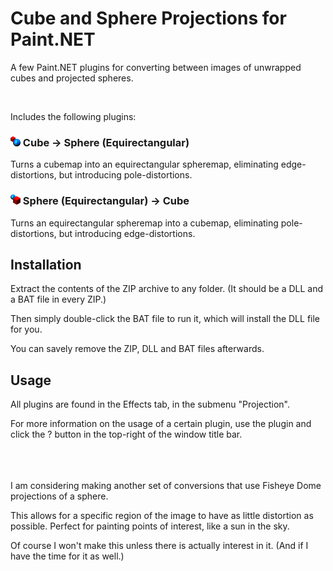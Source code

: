 # Cube and Sphere Projections for Paint.NET
A few Paint.NET plugins for converting between images of unwrapped cubes and projected spheres.

<br/>

Includes the following plugins:
### ![CubeToSphereEquirectangular](/CubeToSphereEquirectangular.png "Icon for Cube To Sphere (Equirectangular)") Cube -> Sphere (Equirectangular)
Turns a cubemap into an equirectangular spheremap, eliminating edge-distortions, but introducing pole-distortions.
### ![SphereEquirectangularToCube](/SphereEquirectangularToCube.png "Icon for Sphere (Equirectangular) To Cube") Sphere (Equirectangular) -> Cube
Turns an equirectangular spheremap into a cubemap, eliminating pole-distortions, but introducing edge-distortions.


## Installation
Extract the contents of the ZIP archive to any folder. (It should be a DLL and a BAT file in every ZIP.)

Then simply double-click the BAT file to run it, which will install the DLL file for you.

You can savely remove the ZIP, DLL and BAT files afterwards.


## Usage

All plugins are found in the Effects tab, in the submenu "Projection".

For more information on the usage of a certain plugin, use the plugin and click the ? button in the top-right of the window title bar.


<br/><br/><br/>
I am considering making another set of conversions that use Fisheye Dome projections of a sphere.

This allows for a specific region of the image to have as little distortion as possible. Perfect for painting points of interest, like a sun in the sky.

Of course I won't make this unless there is actually interest in it. (And if I have the time for it as well.)
